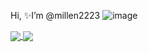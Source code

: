 Hi, ✨I’m @millen2223
![image](![image](https://user-images.githubusercontent.com/87771278/129770735-2dd4088e-b8b2-469c-8998-acc48d5fc1a0.png))

<a href="https://github.com/millen2223/">
<img align="center" src="https://github-readme-stats.vercel.app/api?username=millen2223&&show_icons=true&theme=tokyonight"
     />
 <img align="center" src="https://github-readme-stats.vercel.app/api/top-langs/?username=millen2223&layout=compact&show_icons=true&theme=tokyonight" 
     />
 <a/>










<!---
millen2223/millen2223 is a ✨ special ✨ repository because its `README.md` (this file) appears on your GitHub profile.
You can click the Preview link to take a look at your changes.
important links
https://www.rstudio.com/resources/cheatsheets/ 
https://shiny.rstudio.com/tutorial/
https://shiny.rstudio.com/articles/
https://github.com/echasnovski
--->
